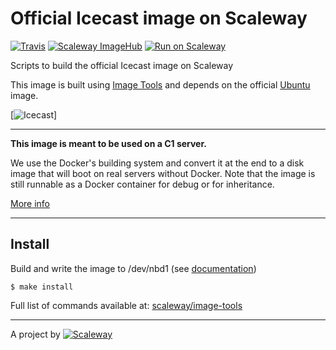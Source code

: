 # Official Icecast image on Scaleway

[![Travis](https://img.shields.io/travis/scaleway/image-app-icecast.svg)](https://travis-ci.org/scaleway/image-app-icecast)
[![Scaleway ImageHub](https://img.shields.io/badge/ImageHub-view-ff69b4.svg)](https://hub.scaleway.com/icecast.html)
[![Run on Scaleway](https://img.shields.io/badge/Scaleway-run-69b4ff.svg)](https://cloud.scaleway.com/#/servers/new?image=coming-soon)

Scripts to build the official Icecast image on Scaleway

This image is built using [Image Tools](https://github.com/scaleway/image-tools) and depends on the official [Ubuntu](https://github.com/scaleway-community/scaleway-ubuntu) image.

[![Icecast](https://upload.wikimedia.org/wikipedia/fr/3/38/Icecast-logo.png)]


---

**This image is meant to be used on a C1 server.**

We use the Docker's building system and convert it at the end to a disk image that will boot on real servers without Docker. Note that the image is still runnable as a Docker container for debug or for inheritance.

[More info](https://github.com/scaleway/image-tools)


---

## Install

Build and write the image to /dev/nbd1 (see [documentation](https://www.scaleway.com/docs/create_an_image_with_docker))

    $ make install

Full list of commands available at: [scaleway/image-tools](https://github.com/scaleway/image-tools/#commands)


---

A project by [![Scaleway](https://avatars1.githubusercontent.com/u/5185491?v=3&s=42)](https://www.scaleway.com/)
